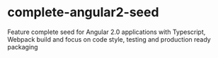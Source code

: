# complete-angular2-seed
Feature complete seed for Angular 2.0 applications with Typescript, Webpack build and focus on code style, testing and production ready packaging
